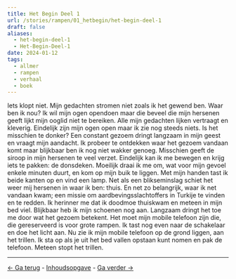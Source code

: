```yaml
---
title: Het Begin Deel 1
url: /stories/rampen/01_hetbegin/het-begin-deel-1
draft: false
aliases:
  - het-begin-deel-1
  - Het-Begin-Deel-1
date: 2024-01-12
tags:
  - allmer
  - rampen
  - verhaal
  - boek
---
```


Iets klopt niet. Mijn gedachten stromen niet zoals ik het gewend ben. Waar ben ik nou? Ik wil mijn ogen opendoen maar die beveel die mijn hersenen geeft lijkt mijn ooglid niet te bereiken. Alle mijn gedachten lijken vertraagt en kleverig. Eindelijk zijn mijn ogen open maar ik zie nog steeds niets. Is het misschien te donker? Een constant gezoem dringt langzaam in mijn geest en vraagt mijn aandacht. Ik probeer te ontdekken waar het gezoem vandaan komt maar blijkbaar ben ik nog niet wakker genoeg. Misschien geeft de siroop in mijn hersenen te veel verzet. Eindelijk kan ik me bewegen en krijg iets te pakken: de donsdeken. Moeilijk draai ik me om, wat voor mijn gevoel enkele minuten duurt, en kom op mijn buik te liggen. Met mijn handen tast ik beide kanten op en vind een lamp. Net als een blikseminslag schiet het weer mij hersenen in waar ik ben: thuis. En net zo belangrijk, waar ik net vandaan kwam; een missie om aardbevingsslachtoffers in Turkije te vinden en te redden. Ik herinner me dat ik doodmoe thuiskwam en meteen in mijn bed viel. Blijkbaar heb ik mijn schoenen nog aan. Langzaam dringt het toe me door wat het gezoem betekent. Het moet mijn mobile telefoon zijn die, die gereserveerd is voor grote rampen. Ik tast nog even naar de schakelaar en doe het licht aan. Nu zie ik mijn mobile telefoon op de grond liggen, aan het trillen. Ik sta op als je uit het bed vallen opstaan kunt nomen en pak de telefoon. Meteen stopt het trillen.

<hr>

[<- Ga terug](inhoudsopgave_rampen) - [Inhoudsopgave](inhoudsopgave-rampen) - [Ga verder ->](het-begin-deel-2)